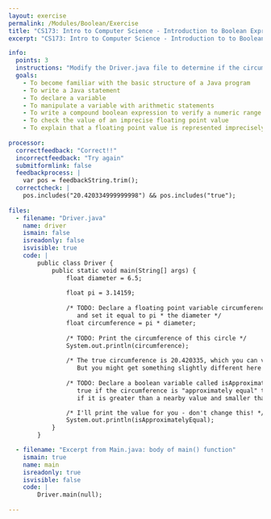 ```yaml
---
layout: exercise
permalink: /Modules/Boolean/Exercise
title: "CS173: Intro to Computer Science - Introduction to Boolean Expressions"
excerpt: "CS173: Intro to Computer Science - Introduction to to Boolean Expressions"

info:
  points: 3
  instructions: "Modify the Driver.java file to determine if the circumference of a circle is approximately equal to a floating point value."
  goals:
    - To become familiar with the basic structure of a Java program
    - To write a Java statement
    - To declare a variable
    - To manipulate a variable with arithmetic statements
    - To write a compound boolean expression to verify a numeric range
    - To check the value of an imprecise floating point value
    - To explain that a floating point value is represented imprecisely with a discrete binary representation
    
processor:  
  correctfeedback: "Correct!!" 
  incorrectfeedback: "Try again"
  submitformlink: false
  feedbackprocess: | 
    var pos = feedbackString.trim();
  correctcheck: |
    pos.includes("20.420334999999998") && pos.includes("true");
      
files:
  - filename: "Driver.java"
    name: driver
    ismain: false
    isreadonly: false
    isvisible: true
    code: | 
        public class Driver {
            public static void main(String[] args) {
                float diameter = 6.5;
                
                float pi = 3.14159;
                
                /* TODO: Declare a floating point variable circumference, 
                   and set it equal to pi * the diameter */
                float circumference = pi * diameter;
                
                /* TODO: Print the circumference of this circle */
                System.out.println(circumference);
                
                /* The true circumference is 20.420335, which you can verify on your calculator.  
                   But you might get something slightly different here!  Why? */
                
                /* TODO: Declare a boolean variable called isApproximatelyEqual, whose value is 
                   true if the circumference is "approximately equal" to 20.420335, by checking 
                   if it is greater than a nearby value and smaller than a nearby value. */

                /* I'll print the value for you - don't change this! */
                System.out.println(isApproximatelyEqual);
            }
        }    

  - filename: "Excerpt from Main.java: body of main() function"
    ismain: true
    name: main
    isreadonly: true
    isvisible: false
    code: |
        Driver.main(null);
        
---
```

